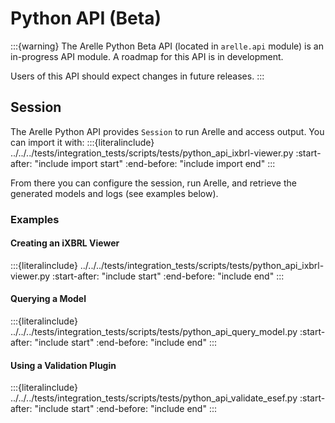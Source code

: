 # Python API (Beta)
:::{warning}
The Arelle Python Beta API (located in `arelle.api` module) is an in-progress API module.
A roadmap for this API is in development.

Users of this API should expect changes in future releases.
:::

## Session
The Arelle Python API provides `Session` to run Arelle and access output.
You can import it with:
:::{literalinclude} ../../../tests/integration_tests/scripts/tests/python_api_ixbrl-viewer.py
:start-after: "include import start"
:end-before: "include import end"
:::

From there you can configure the session, run Arelle, and retrieve the generated models and logs (see examples below).

### Examples
#### Creating an iXBRL Viewer
:::{literalinclude} ../../../tests/integration_tests/scripts/tests/python_api_ixbrl-viewer.py
:start-after: "include start"
:end-before: "include end"
:::

#### Querying a Model
:::{literalinclude} ../../../tests/integration_tests/scripts/tests/python_api_query_model.py
:start-after: "include start"
:end-before: "include end"
:::

#### Using a Validation Plugin
:::{literalinclude} ../../../tests/integration_tests/scripts/tests/python_api_validate_esef.py
:start-after: "include start"
:end-before: "include end"
:::
